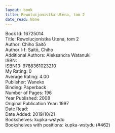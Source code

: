 ```yaml
---
layout: book
title: Rewolucjonistka Utena, tom 2
date_read: None
---
```


Book Id: 16725014<br />
Title: Rewolucjonistka Utena, tom 2<br />
Author: Chiho Saitō<br />
Author l-f: Saitō, Chiho<br />
Additional Authors: Aleksandra Watanuki<br />
ISBN: <br />
ISBN13: 9788361023210<br />
My Rating: 0<br />
Average Rating: 4.00<br />
Publisher: Waneko<br />
Binding: Paperback<br />
Number of Pages: 196<br />
Year Published: 2008<br />
Original Publication Year: 1997<br />
Date Read: <br />
Date Added: 2019/10/21<br />
Bookshelves: kupka-wstydu<br />
Bookshelves with positions: kupka-wstydu (#462)<br />

